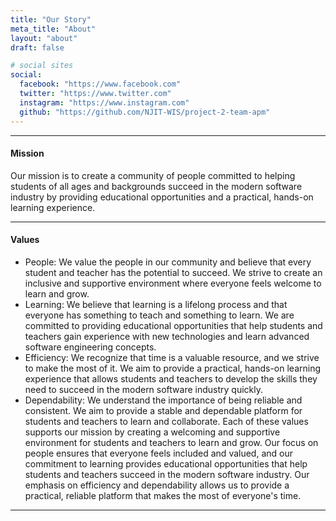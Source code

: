 ```yaml
---
title: "Our Story"
meta_title: "About"
layout: "about"
draft: false

# social sites
social:
  facebook: "https://www.facebook.com"
  twitter: "https://www.twitter.com"
  instagram: "https://www.instagram.com"
  github: "https://github.com/NJIT-WIS/project-2-team-apm"
---
```


---

#### Mission
Our mission is to create a community of people committed to helping students 
of all ages and backgrounds succeed in the modern software industry by providing 
educational opportunities and a practical, hands-on learning experience.

---

#### Values
* People: We value the people in our community and believe that every student and teacher has the potential to succeed. We strive to create an inclusive and supportive environment where everyone feels welcome to learn and grow.
* Learning: We believe that learning is a lifelong process and that everyone has something to teach and something to learn. We are committed to providing educational opportunities that help students and teachers gain experience with new technologies and learn advanced software engineering concepts.
* Efficiency: We recognize that time is a valuable resource, and we strive to make the most of it. We aim to provide a practical, hands-on learning experience that allows students and teachers to develop the skills they need to succeed in the modern software industry quickly.
* Dependability: We understand the importance of being reliable and consistent. We aim to provide a stable and dependable platform for students and teachers to learn and collaborate.
Each of these values supports our mission by creating a welcoming and supportive environment for students and teachers to learn and grow. Our focus on people ensures that everyone feels included and valued, and our commitment to learning provides educational opportunities that help students and teachers succeed in the modern software industry. Our emphasis on efficiency and dependability allows us to provide a practical, reliable platform that makes the most of everyone's time.



---
